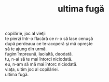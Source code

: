 ﻿---
title: ultima fugă
year: 1994
---

copilărie, joc al vieţii  
te pierzi într-o flacără ce n-o să lase cenuşă  
după perdeaua ce te-acoperă şi mă opreşte  
să te ajung din urmă.  
fugim împreună, laolaltă, deodată.  
tu, n-ai să te mai întorci niciodată.  
eu, n-am să mă mai întorc niciodată.  
viaţa, ultim joc al copilăriei.  
ultima fugă.
